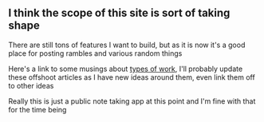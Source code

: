 ## I think the scope of this site is sort of taking shape

There are still tons of features I want to build, but as it is now it's a good place for posting rambles and various random things

Here's a link to some musings about [types of work](types_of_work.md), I'll probably update these offshoot articles as I have new ideas around them, even link them off to other ideas

Really this is just a public note taking app at this point and I'm fine with that for the time being